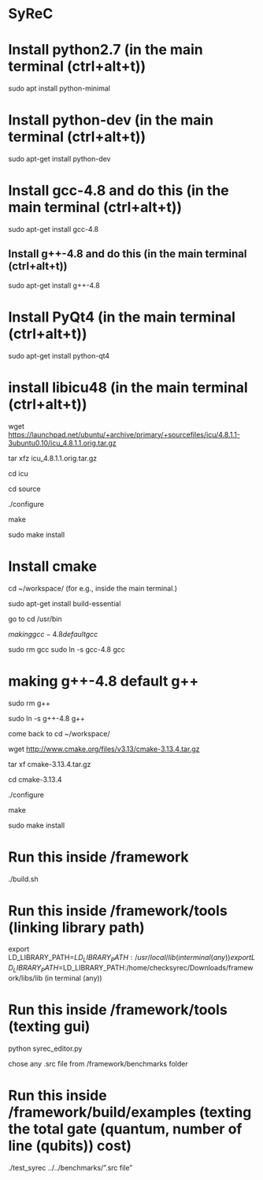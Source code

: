 # SyReC



# Install python2.7 (in the main terminal (ctrl+alt+t)) 
sudo apt install python-minimal 


# Install python-dev (in the main terminal (ctrl+alt+t))
sudo apt-get install python-dev 


# Install gcc-4.8 and do this (in the main terminal (ctrl+alt+t))
sudo apt-get install gcc-4.8 


## Install g++-4.8 and do this (in the main terminal (ctrl+alt+t))
sudo apt-get install g++-4.8 

# Install PyQt4 (in the main terminal (ctrl+alt+t))
sudo apt-get install python-qt4 

# install libicu48  (in the main terminal (ctrl+alt+t))
wget https://launchpad.net/ubuntu/+archive/primary/+sourcefiles/icu/4.8.1.1-3ubuntu0.10/icu_4.8.1.1.orig.tar.gz 

tar xfz icu_4.8.1.1.orig.tar.gz 

cd icu 

cd source 

./configure 

make 

sudo make install 


# Install cmake 

cd ~/workspace/ (for e.g., inside the main terminal.)

sudo apt-get install build-essential

go to cd /usr/bin 

$making gcc-4.8 default gcc$

sudo rm gcc 
sudo ln -s gcc-4.8 gcc 

# making g++-4.8 default g++

sudo rm g++ 

sudo ln -s g++-4.8 g++ 

come back to cd ~/workspace/ 

wget http://www.cmake.org/files/v3.13/cmake-3.13.4.tar.gz 

tar xf cmake-3.13.4.tar.gz 

cd cmake-3.13.4 

./configure 

make 

sudo make install 


# Run this inside /framework

./build.sh 




# Run this inside /framework/tools   (linking library path)

export LD_LIBRARY_PATH=$LD_LIBRARY_PATH:/usr/local/lib (in terminal (any)) 
export LD_LIBRARY_PATH=$LD_LIBRARY_PATH:/home/checksyrec/Downloads/framework/libs/lib (in terminal (any))




# Run this inside /framework/tools (texting gui)

python syrec_editor.py

chose any .src file from /framework/benchmarks folder


# Run this inside /framework/build/examples (texting the total gate (quantum, number of line (qubits)) cost)

./test_syrec ../../benchmarks/”.src file”
